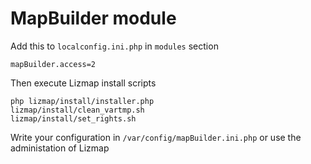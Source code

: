 MapBuilder module
=================

Add this to `localconfig.ini.php` in `modules` section
```
mapBuilder.access=2

```

Then execute Lizmap install scripts

```
php lizmap/install/installer.php
lizmap/install/clean_vartmp.sh
lizmap/install/set_rights.sh
```

Write your configuration in `/var/config/mapBuilder.ini.php` or use the administation of Lizmap